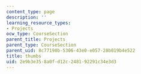 ```yaml
---
content_type: page
description: ''
learning_resource_types:
- Projects
ocw_type: CourseSection
parent_title: Projects
parent_type: CourseSection
parent_uid: 8c77198b-5306-43e0-e057-28b019b4e522
title: thumbs
uid: 2e9b3e35-8a0f-d12c-2481-92291c34e3d3
---
```

